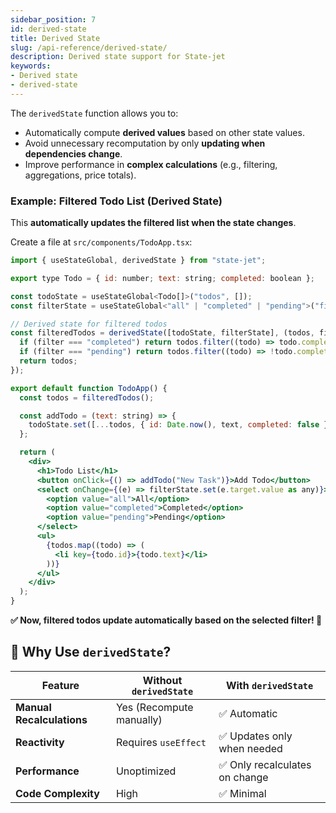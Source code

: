 ```yaml
---
sidebar_position: 7
id: derived-state
title: Derived State
slug: /api-reference/derived-state/
description: Derived state support for State-jet
keywords:
- Derived state
- derived-state
---
```


The `derivedState` function allows you to:

- Automatically compute **derived values** based on other state values.
- Avoid unnecessary recomputation by only **updating when dependencies change**.
- Improve performance in **complex calculations** (e.g., filtering, aggregations, price totals).

### Example: Filtered Todo List (Derived State)

This **automatically updates the filtered list when the state changes**.

Create a file at `src/components/TodoApp.tsx`:

```jsx title="src/components/TodoApp.tsx"
import { useStateGlobal, derivedState } from "state-jet";

export type Todo = { id: number; text: string; completed: boolean };

const todoState = useStateGlobal<Todo[]>("todos", []);
const filterState = useStateGlobal<"all" | "completed" | "pending">("filter", "all");

// Derived state for filtered todos
const filteredTodos = derivedState([todoState, filterState], (todos, filter) => {
  if (filter === "completed") return todos.filter((todo) => todo.completed);
  if (filter === "pending") return todos.filter((todo) => !todo.completed);
  return todos;
});

export default function TodoApp() {
  const todos = filteredTodos();

  const addTodo = (text: string) => {
    todoState.set([...todos, { id: Date.now(), text, completed: false }]);
  };

  return (
    <div>
      <h1>Todo List</h1>
      <button onClick={() => addTodo("New Task")}>Add Todo</button>
      <select onChange={(e) => filterState.set(e.target.value as any)}>
        <option value="all">All</option>
        <option value="completed">Completed</option>
        <option value="pending">Pending</option>
      </select>
      <ul>
        {todos.map((todo) => (
          <li key={todo.id}>{todo.text}</li>
        ))}
      </ul>
    </div>
  );
}
```
**✅ Now, filtered todos update automatically based on the selected filter! 🎉**

## 🎯 Why Use `derivedState`?

| Feature                   | Without `derivedState`     | With `derivedState`           |
| ------------------------- | -------------------------- | ----------------------------- |
| **Manual Recalculations** | Yes (Recompute manually) | ✅ Automatic                   |
| **Reactivity**            | Requires `useEffect`     | ✅ Updates only when needed    |
| **Performance**           | Unoptimized              | ✅ Only recalculates on change |
| **Code Complexity**       | High                     | ✅ Minimal                     |